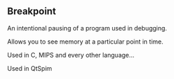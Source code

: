 ## Breakpoint

An intentional pausing of a program used in debugging.

Allows you to see memory at a particular point in time.

Used in C, MIPS and every other language...

Used in QtSpim
